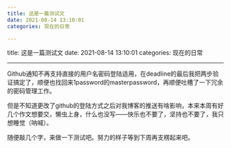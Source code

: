 ```yaml
---
title: 这是一篇测试文
date: 2021-08-14 13:10:01
categories: 现在的日常

---
```

title: 这是一篇测试文
date: 2021-08-14 13:10:01
categories: 现在的日常


---

Github通知不再支持直接的用户名密码登陆适用，在deadline的最后我把两步验证搞定了，顺便也找回来1password的masterpassword，再顺便吐槽了一下冗余的密码管理工作。

但是不知道更改了github的登陆方式之后对我博客的推送有啥影响，本来本周有好几个作文想要交，懒虫上身，什么也没写——快乐也不要了，坚持也不要了，我只想睡觉（呐喊）。

随便敲几个字，来做一下测试吧。努力的样子等到下周再支楞起来吧。